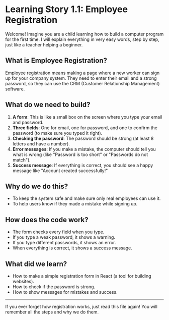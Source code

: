 # Learning Story 1.1: Employee Registration

Welcome! Imagine you are a child learning how to build a computer program for the first time. I will explain everything in very easy words, step by step, just like a teacher helping a beginner.

## What is Employee Registration?
Employee registration means making a page where a new worker can sign up for your company system. They need to enter their email and a strong password, so they can use the CRM (Customer Relationship Management) software.

## What do we need to build?
1. **A form**: This is like a small box on the screen where you type your email and password.
2. **Three fields**: One for email, one for password, and one to confirm the password (to make sure you typed it right).
3. **Checking the password**: The password should be strong (at least 8 letters and have a number).
4. **Error messages**: If you make a mistake, the computer should tell you what is wrong (like "Password is too short" or "Passwords do not match").
5. **Success message**: If everything is correct, you should see a happy message like "Account created successfully!"

## Why do we do this?
- To keep the system safe and make sure only real employees can use it.
- To help users know if they made a mistake while signing up.

## How does the code work?
- The form checks every field when you type.
- If you type a weak password, it shows a warning.
- If you type different passwords, it shows an error.
- When everything is correct, it shows a success message.

## What did we learn?
- How to make a simple registration form in React (a tool for building websites).
- How to check if the password is strong.
- How to show messages for mistakes and success.

---
If you ever forget how registration works, just read this file again! You will remember all the steps and why we do them.
